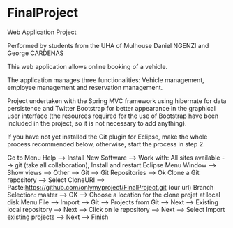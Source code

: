 FinalProject
============

Web Application Project

Performed by students from the UHA of Mulhouse Daniel NGENZI and George CARDENAS

This web application allows online booking of a vehicle.

The application manages three functionalities: Vehicle management, employee management and reservation management.

Project undertaken with the Spring MVC framework using hibernate for data persistence and Twitter Bootstrap for better appearance in the graphical user interface (the resources required for the use of Bootstrap have been included in the project, so it is not necessary to add anything).

If you have not yet installed the Git plugin for Eclipse, make the whole process recommended below, otherwise, start the process in step 2.

Go to Menu Help --> Install New Software --> Work with: All sites available --> git (take all collaboration), Install and restart Eclipse
Menu Window --> Show views --> Other --> Git --> Git Repositories --> Ok
Clone a Git repository --> Select CloneURI --> Paste:https://github.com/onlymyproject/FinalProject.git (our url)
Branch Selection: master --> OK --> Choose a location for the clone projet at local disk
Menu File --> Import --> Git --> Projects from Git --> Next --> Existing local repository --> Next --> Click on le repository --> Next --> Select Import existing projects --> Next --> Finish

